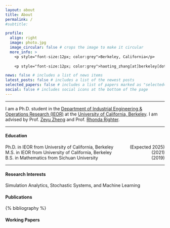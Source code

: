 ```yaml
---
layout: about
title: About
permalink: /
#subtitle: 

profile:
  align: right
  image: photo.jpg
  image_circular: false # crops the image to make it circular
  more_info: >
    <p style="font-size:12px; color:grey">Berkeley, California</p>
      
    <p style="font-size:12px; color:grey">haoting_zhang[at]berkeley[dot]edu</p>

news: false # includes a list of news items
latest_posts: false # includes a list of the newest posts
selected_papers: false # includes a list of papers marked as "selected={true}"
social: false # includes social icons at the bottom of the page
---
```


---

I am a Ph.D. student in the [Department of Industrial Engineering & Operations Research (IEOR)](https://ieor.berkeley.edu/) at the [University of California, Berkeley](https://www.berkeley.edu/). I am advised by Prof. [Zeyu Zheng](https://zheng.ieor.berkeley.edu/) and Prof. [Rhonda Righter](https://rrighter.ieor.berkeley.edu/).





---
#### Education
Ph.D. in IEOR from University of California, Berkeley <span style="float:right;">(Expected 2025)</span>  
M.S. in IEOR from University of California, Berkeley <span style="float:right;">(2021)</span>  
B.S. in Mathematics from Sichuan University <span style="float:right;">(2019)</span>


---


#### Research Interests
Simulation Analytics, Stochastic Systems, and Machine Learning

#### Publications
<!-- _pages/publications.md -->

<!-- Bibsearch Feature -->


<div class="publications">

{% bibliography %}

</div>

#### Working Papers


